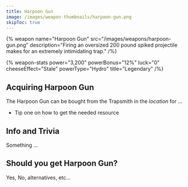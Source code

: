```yaml
---
title: Harpoon Gun
image: /images/weapon-thumbnails/harpoon-gun.png
skipToc: true
---
```


{% weapon
 name="Harpoon Gun"
 src="/images/weapons/harpoon-gun.png"
 description="Firing an oversized 200 pound spiked projectile makes for an extremely intimidating trap."
/%}

{% weapon-stats
 power="3,200"
 powerBonus="12%"
 luck="0"
 cheeseEffect="Stale"
 powerType="Hydro"
 title="Legendary"
/%}

## Acquiring Harpoon Gun

The Harpoon Gun can be bought from the Trapsmith in the *location* for ...

- Tip one on how to get the needed resource

## Info and Trivia

Something ...

## Should you get Harpoon Gun?

Yes, No, alternatives, etc...
